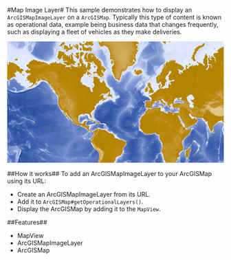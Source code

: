#Map Image Layer#
This sample demonstrates how to display an `ArcGISMapImageLayer` on a `ArcGISMap`. Typically
this type of content is known as operational data, example being business data that changes frequently, such as displaying a fleet of vehicles as they make deliveries.

![](ArcGISImageLayer.png)

##How it works##
To add an ArcGISMapImageLayer to your ArcGISMap using its URL:

- Create an ArcGISMapImageLayer from its URL.
- Add it to `ArcGISMap#getOperationalLayers()`.
- Display the ArcGISMap by adding it to the `MapView`.

##Features##
- MapView
- ArcGISMapImageLayer
- ArcGISMap

